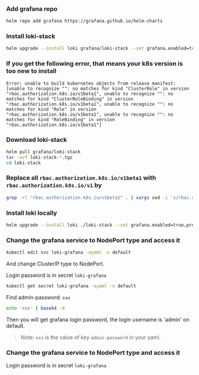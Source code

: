 ### Add grafana repo

```sh
helm repo add grafana https://grafana.github.io/helm-charts
```

### Install loki-stack

```sh
helm upgrade --install loki grafana/loki-stack --set grafana.enabled=true,prometheus.enabled=true,prometheus.alertmanager.persistentVolume.enabled=false,prometheus.server.persistentVolume.enabled=false
```

### If you get the following error, that means your k8s version is too new to install

```
Error: unable to build kubernetes objects from release manifest: [unable to recognize "": no matches for kind "ClusterRole" in version "rbac.authorization.k8s.io/v1beta1", unable to recognize "": no matches for kind "ClusterRoleBinding" in version "rbac.authorization.k8s.io/v1beta1", unable to recognize "": no matches for kind "Role" in version "rbac.authorization.k8s.io/v1beta1", unable to recognize "": no matches for kind "RoleBinding" in version "rbac.authorization.k8s.io/v1beta1"]
```

### Download loki-stack

```sh
helm pull grafana/loki-stack
tar -xvf loki-stack-*.tgz
cd loki-stack
```

### Replace all `rbac.authorization.k8s.io/v1beta1` with `rbac.authorization.k8s.io/v1` by 
```sh
grep -rl "rbac.authorization.k8s.io/v1beta1" . | xargs sed -i 's/rbac.authorization.k8s.io\/v1beta1/rbac.authorization.k8s.io\/v1/g'
```

### Install loki locally

```sh
helm upgrade --install loki ./loki-stack --set grafana.enabled=true,prometheus.enabled=true,prometheus.alertmanager.persistentVolume.enabled=false,prometheus.server.persistentVolume.enabled=false
```

### Change the grafana service to NodePort type and access it

```sh
kubectl edit svc loki-grafana -oyaml -n default
```

And change ClusterIP type to NodePort.

Login password is in secret `loki-grafana`

```sh
kubectl get secret loki-grafana -oyaml -n default
```

Find admin-password: `xxx`

```sh
echo 'xxx' | base64 -d
```

Then you will get grafana login password, the login username is 'admin' on default.

> Note: `xxx` is the value of key `admin-password` in your yaml.

### Change the grafana service to NodePort type and access it

Login password is in secret `loki-grafana`
